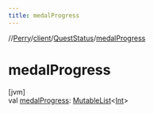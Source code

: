 ```yaml
---
title: medalProgress
---
```

//[Perry](../../../index.html)/[client](../index.html)/[QuestStatus](index.html)/[medalProgress](medal-progress.html)



# medalProgress



[jvm]\
val [medalProgress](medal-progress.html): [MutableList](https://kotlinlang.org/api/latest/jvm/stdlib/kotlin.collections/-mutable-list/index.html)&lt;[Int](https://kotlinlang.org/api/latest/jvm/stdlib/kotlin/-int/index.html)&gt;




